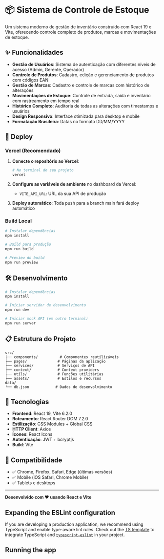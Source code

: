 # 📦 Sistema de Controle de Estoque

Um sistema moderno de gestão de inventário construído com React 19 e Vite, oferecendo controle completo de produtos, marcas e movimentações de estoque.

## ✨ Funcionalidades

- **Gestão de Usuários**: Sistema de autenticação com diferentes níveis de acesso (Admin, Gerente, Operador)
- **Controle de Produtos**: Cadastro, edição e gerenciamento de produtos com códigos EAN
- **Gestão de Marcas**: Cadastro e controle de marcas com histórico de alterações
- **Movimentações de Estoque**: Controle de entrada, saída e inventário com rastreamento em tempo real
- **Histórico Completo**: Auditoria de todas as alterações com timestamps e usuários
- **Design Responsivo**: Interface otimizada para desktop e mobile
- **Formatação Brasileira**: Datas no formato DD/MM/YYYY

## 🚀 Deploy

### Vercel (Recomendado)

1. **Conecte o repositório ao Vercel**:

   ```bash
   # No terminal do seu projeto
   vercel
   ```

2. **Configure as variáveis de ambiente** no dashboard da Vercel:

   - `VITE_API_URL`: URL da sua API de produção

3. **Deploy automático**: Toda push para a branch main fará deploy automático

### Build Local

```bash
# Instalar dependências
npm install

# Build para produção
npm run build

# Preview do build
npm run preview
```

## 🛠️ Desenvolvimento

```bash
# Instalar dependências
npm install

# Iniciar servidor de desenvolvimento
npm run dev

# Iniciar mock API (em outro terminal)
npm run server
```

## 📋 Estrutura do Projeto

```
src/
├── components/          # Componentes reutilizáveis
├── pages/              # Páginas da aplicação
├── services/           # Serviços de API
├── context/            # Context providers
├── utils/              # Funções utilitárias
├── assets/             # Estilos e recursos
data/
└── db.json            # Dados de desenvolvimento
```

## 🔧 Tecnologias

- **Frontend**: React 19, Vite 6.2.0
- **Roteamento**: React Router DOM 7.2.0
- **Estilização**: CSS Modules + Global CSS
- **HTTP Client**: Axios
- **Ícones**: React Icons
- **Autenticação**: JWT + bcryptjs
- **Build**: Vite

## 📱 Compatibilidade

- ✅ Chrome, Firefox, Safari, Edge (últimas versões)
- ✅ Mobile (iOS Safari, Chrome Mobile)
- ✅ Tablets e desktops

---

**Desenvolvido com ❤️ usando React e Vite**

## Expanding the ESLint configuration

If you are developing a production application, we recommend using TypeScript and enable type-aware lint rules. Check out the [TS template](https://github.com/vitejs/vite/tree/main/packages/create-vite/template-react-ts) to integrate TypeScript and [`typescript-eslint`](https://typescript-eslint.io) in your project.

## Running the app

<!-- npm run server  -->
<!-- npm run dev -->
